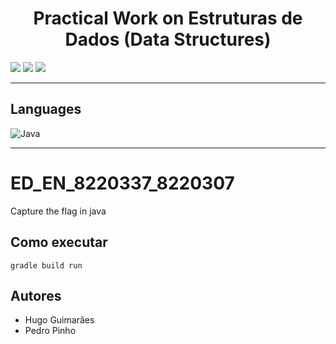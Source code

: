 <h1 align="center">Practical Work on Estruturas de Dados (Data Structures)</h1>

<p>
  <img src="http://img.shields.io/static/v1?style=for-the-badge&label=School%20year&message=2023/2024&color=GREEN"/>
  <img src="http://img.shields.io/static/v1?style=for-the-badge&label=Discipline&message=ED&color=GREEN"/>
  <img src="http://img.shields.io/static/v1?style=for-the-badge&label=Grade&message=15&color=sucess"/>
</p>

---

<h2>Languages</h2>
<p align="left"> 
  	<img src="https://img.shields.io/badge/java-%23ED8B00.svg?style=for-the-badge&amp;logo=java&amp;logoColor=white" alt="Java">
</p>

---
# ED_EN_8220337_8220307
Capture the flag in java

## Como executar
```
gradle build run
```

## Autores
* Hugo Guimarães
* Pedro Pinho
